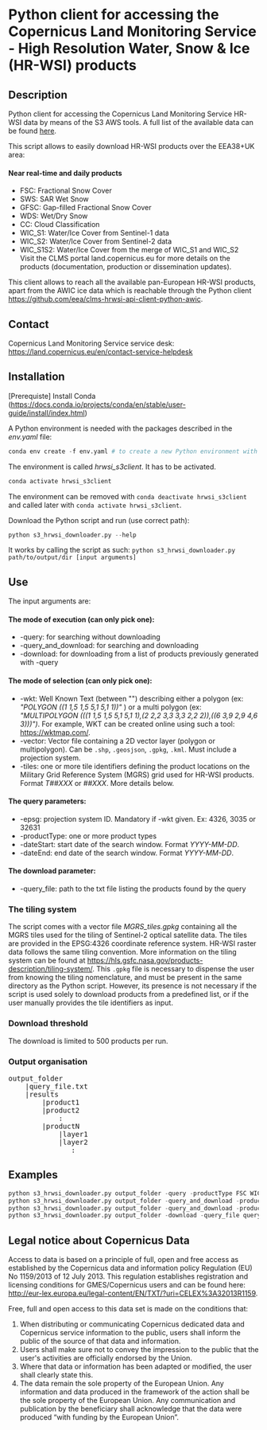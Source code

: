 # Python client for accessing the Copernicus Land Monitoring Service - High Resolution Water, Snow & Ice (HR-WSI) products

## Description
Python client for accessing the Copernicus Land Monitoring Service HR-WSI data by means of the S3 AWS tools. A full list of the available data can be found [here](https://s3.waw3-2.cloudferro.com/swift/v1/HRWSI/).

This script allows to easily download HR-WSI products over the EEA38+UK area:
#### Near real-time and daily products
+ FSC: Fractional Snow Cover
+ SWS: SAR Wet Snow
+ GFSC: Gap-filled Fractional Snow Cover
+ WDS: Wet/Dry Snow
+ CC: Cloud Classification
+ WIC_S1: Water/Ice Cover from Sentinel-1 data
+ WIC_S2: Water/Ice Cover from Sentinel-2 data
+ WIC_S1S2: Water/Ice Cover from the merge of WIC_S1 and WIC_S2
\
Visit the CLMS portal land.copernicus.eu for more details on the products (documentation, production or dissemination updates).

This client allows to reach all the available pan-European HR-WSI products, apart from the AWIC ice data which is reachable through the Python client https://github.com/eea/clms-hrwsi-api-client-python-awic. 

## Contact
Copernicus Land Monitoring Service service desk: https://land.copernicus.eu/en/contact-service-helpdesk

## Installation
[Prerequiste] Install Conda (https://docs.conda.io/projects/conda/en/stable/user-guide/install/index.html) 

A Python environment is needed with the packages described in the _env.yaml_ file:
```S
conda env create -f env.yaml # to create a new Python environment with Conda
```
The environment is called _hrwsi_s3client_. It has to be activated. 
```S
conda activate hrwsi_s3client
```
The environment can be removed with `conda deactivate hrwsi_s3client` and called later with `conda activate hrwsi_s3client`.

Download the Python script and run (use correct path):
```S
python s3_hrwsi_downloader.py --help
```
It works by calling the script as such: `python s3_hrwsi_downloader.py path/to/output/dir [input arguments]`

## Use
The input arguments are:

#### The mode of execution (can only pick one):
+ -query: for searching without downloading
+ -query_and_download: for searching and downloading
+ -download: for downloading from a list of products previously generated with -query

#### The mode of selection (can only pick one):
+ -wkt: Well Known Text (between \"\") describing either a polygon (ex: _\"POLYGON ((1 1,5 1,5 5,1 5,1 1))\"_ ) or a multi polygon (ex: _\"MULTIPOLYGON (((1 1,5 1,5 5,1 5,1 1),(2 2,2 3,3 3,3 2,2 2)),((6 3,9 2,9 4,6 3)))\")_. For example, WKT can be created online using such a tool: https://wktmap.com/.
+ -vector: Vector file containing a 2D vector layer (polygon or multipolygon). Can be `.shp`, `.geosjson`, `.gpkg`, `.kml`. Must include a projection system.
+ -tiles: one or more tile identifiers defining the product locations on the Military Grid Reference System (MGRS) grid used for HR-WSI products. Format _T##XXX_ or _##XXX_. More details below.

#### The query parameters:
+ -epsg: projection system ID. Mandatory if -wkt given. Ex: 4326, 3035 or 32631
+ -productType: one or more product types
+ -dateStart: start date of the search window. Format _YYYY-MM-DD_.
+ -dateEnd: end date of the search window. Format _YYYY-MM-DD_.

#### The download parameter:
+ -query_file: path to the txt file listing the products found by the query

### The tiling system
The script comes with a vector file _MGRS_tiles.gpkg_ containing all the MGRS tiles used for the tiling of Sentinel-2 optical satellite data. The tiles are provided in the EPSG:4326 coordinate reference system. HR-WSI raster data follows the same tiling convention.
More information on the tiling system can be found at https://hls.gsfc.nasa.gov/products-description/tiling-system/. 
This `.gpkg` file is necessary to dispense the user from knowing the tiling nomenclature, and must be present in the same directory as the Python script. 
However, its presence is not necessary if the script is used solely to download products from a predefined list, or if the user manually provides the tile identifiers as input.

### Download threshold
The download is limited to 500 products per run.

### Output organisation
<pre>
output_folder
    |query_file.txt
    |results
        |product1
        |product2
            :
        |productN
            |layer1
            |layer2
               :
</pre>              
  
## Examples 
```S
python s3_hrwsi_downloader.py output_folder -query -productType FSC WIC_S2 -tiles T31TCH T30TYN -dateStart 2025-02-01 -dateEnd 2025-02-15\
python s3_hrwsi_downloader.py output_folder -query_and_download -productType GFSC -wkt "POLYGON ((704922.894694 4756709.422481, 920001.318865 4729607.8903, 704922.894694 4756709.422481))" -epsg 32630 -dateStart 2025-02-01 -dateEnd 2025-02-15\
python s3_hrwsi_downloader.py output_folder -query_and_download -productType SWS -vector path/to/layer.shp -dateStart 2025-02-15 -dateEnd 2025-03-15\
python s3_hrwsi_downloader.py output_folder -download -query_file query_file.txt
```

## Legal notice about Copernicus Data
Access to data is based on a principle of full, open and free access as established by the Copernicus data and information policy Regulation (EU) No 1159/2013 of 12 July 2013. This regulation establishes registration and licensing conditions for GMES/Copernicus users and can be found here: http://eur-lex.europa.eu/legal-content/EN/TXT/?uri=CELEX%3A32013R1159.  

Free, full and open access to this data set is made on the conditions that:  
1. When distributing or communicating Copernicus dedicated data and Copernicus service information to the public, users shall inform the public of the source of that data and information.  
2. Users shall make sure not to convey the impression to the public that the user's activities are officially endorsed by the Union.  
3. Where that data or information has been adapted or modified, the user shall clearly state this.  
4. The data remain the sole property of the European Union. Any information and data produced in the framework of the action shall be the sole property of the European Union. Any communication and publication by the beneficiary shall acknowledge that the data were produced “with funding by the European Union”.  





